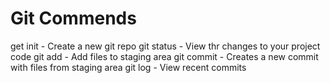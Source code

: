 # Git Commends

get init - Create a new git repo
git status - View thr changes to your project code
git add - Add files to staging area
git commit - Creates a new commit with files from staging area
git log - View recent commits